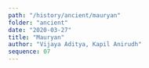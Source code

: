 ```yaml
---
path: "/history/ancient/mauryan"
folder: "ancient"
date: "2020-03-27"
title: "Mauryan"
author: "Vijaya Aditya, Kapil Anirudh"
sequence: 07
---
```



